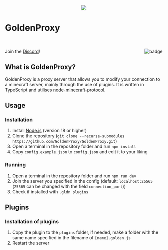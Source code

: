 <p align="center">
    <image src="assets/GoldBlock.png">
    <h1>GoldenProxy</h1>
</p>

<br>

Join the [Discord](https://discord.gg/fCzZb5p9F7)! <span style="float:right"><a href="https://discord.gg/fCzZb5p9F7"><img alt="badge" src="https://img.shields.io/static/v1.svg?label=OFFICIAL&message=DISCORD&color=blue&logo=discord&style=for-the-badge" align="right"></a></span>

## What is GoldenProxy?

GoldenProxy is a proxy server that allows you to modify your connection to a minecraft server, mainly through the use of plugins. It is written in TypeScript and utilises [node-minecraft-protocol](https://www.npmjs.com/package/minecraft-protocol).

## Usage

### Installation

1. Install [Node.js](https://nodejs.org/en/) (version 18 or higher)
2. Clone the repository (`git clone --recurse-submodules https://github.com/GoldenProxy/GoldenProxy.git`)
3. Open a terminal in the repository folder and run `npm install`
4. Copy `config.example.json` to `config.json` and edit it to your liking

### Running

1. Open a terminal in the repository folder and run `npm run dev`
2. Join the server you specified in the config (default: `localhost:25565` (`25565` can be changed with the field `connection_port`))
3. Check if installed with `.gldn plugins`

## Plugins

### Installation of plugins

1. Copy the plugin to the `plugins` folder, if needed, make a folder with the same name specified in the filename of `[name].golden.js`
2. Restart the server
